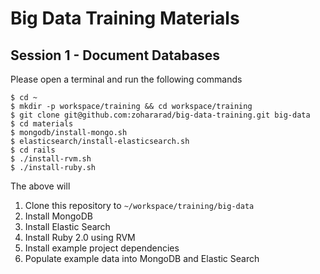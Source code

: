 # Big Data Training Materials

## Session 1 - Document Databases

Please open a terminal and run the following commands

```
$ cd ~
$ mkdir -p workspace/training && cd workspace/training
$ git clone git@github.com:zohararad/big-data-training.git big-data
$ cd materials
$ mongodb/install-mongo.sh
$ elasticsearch/install-elasticsearch.sh
$ cd rails
$ ./install-rvm.sh
$ ./install-ruby.sh
```

The above will

1. Clone this repository to `~/workspace/training/big-data`
2. Install MongoDB
3. Install Elastic Search
4. Install Ruby 2.0 using RVM
5. Install example project dependencies
6. Populate example data into MongoDB and Elastic Search